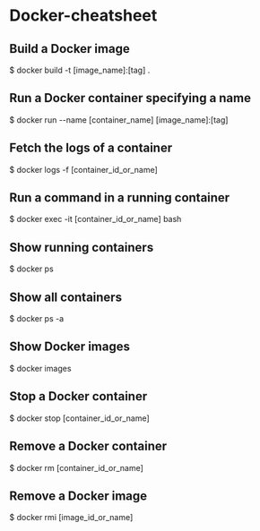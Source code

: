 # Docker-cheatsheet
## Build a Docker image
$ docker build -t [image_name]:[tag] .
## Run a Docker container specifying a name
$ docker run --name [container_name] [image_name]:[tag]
## Fetch the logs of a container
$ docker logs -f [container_id_or_name]
## Run a command in a running container
$ docker exec -it [container_id_or_name] bash
## Show running containers
$ docker ps
## Show all containers
$ docker ps -a
## Show Docker images
$ docker images
## Stop a Docker container
$ docker stop [container_id_or_name]
## Remove a Docker container
$ docker rm [container_id_or_name]
## Remove a Docker image
$ docker rmi [image_id_or_name]
